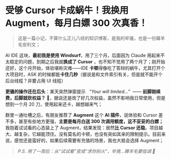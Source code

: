 # 受够 Cursor 卡成蜗牛！我换用 Augment，每月白嫖 300 次真香！

> 这是一篇小记，不算什么正儿八经的知识博客，是我的牢骚，也是一份薅羊毛安利文；

AI IDE 这块，**最初我是使用 Windsurf**，用了三个月，后面因为 Claude 用起来不太稳定的问题，到期之后我就**换成了 Cursor** ，也不知不觉用了两个月了；刚开始还好，这个月开始，体验堪称灾难——IDE **卡顿**得像吃了答辩的蜗牛，尤其打开个大项目时，ASK 的时候都能**卡住几秒**（据说是和文件索引有关，但是就不能开个后台线程？非要占用 UI 线程）

**更骚的操作还在后头**：某天突然弹窗提示   _“Your will limited...”_  —— **前脚刚续费，后脚就砍权益？** 🤡，据说还是改了好几次权益，虽然不影响我日常使用，但是想到一个月 20 刀，使用起来还卡，越想越来气；

群里一通吐槽之后，有朋友推荐了 **Augment** 这个 **AI 插件**，说体验和 Cursor 差不多，甚至有些地方更强，**主要是每月白送 300 次调用额度，这不妥妥的白嫖；** 我抱着试试看的心态装上了 Augment，结果发现：居然**比 Cursor 还稳**。项目越大、越复杂，它越能顶住。没有莫名的卡顿，也没有突如其来的限制提示。目前来说，感觉还是蛮好的，如果后续需要有充值的场景，我也大抵会选择 Augment；

> _P.S. 用了一周后：从“试试看”变成“求你别火”，毕竟…薅羊毛要低调 🙏_
